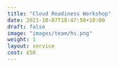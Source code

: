 ```yaml
---
title: "Cloud Readiness Workshop"
date: 2021-10-07T10:47:58+10:00
draft: false
image: "images/team/hs.png"
weight: 1
layout: service
cost: £50
---
```


